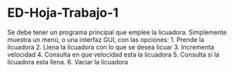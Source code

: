 # ED-Hoja-Trabajo-1
Se debe tener un programa principal que emplee la licuadora. Simplemente muestra un menú, o una interfaz GUI, con las opciones: 1. Prende la licuadora 2. Llena la licuadora con lo que se desea licuar 3. Incrementa velocidad 4. Consulta en que velocidad esta la licuadora 5. Consulta si la licuadora esta llena. 6. Vaciar la licuadora
